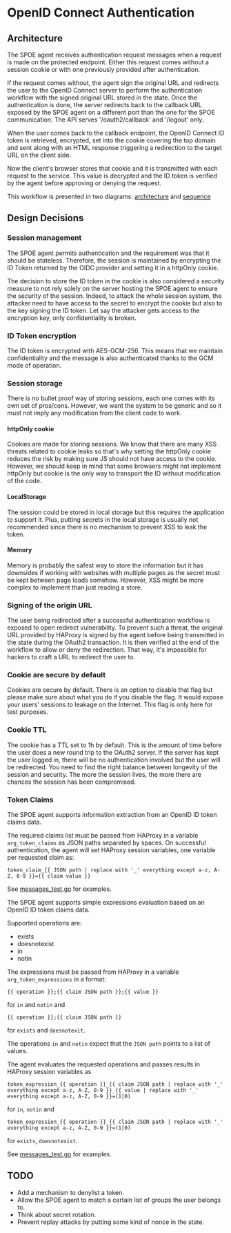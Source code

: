 # OpenID Connect Authentication

## Architecture

The SPOE agent receives authentication request messages when a request is made on the protected endpoint. Either this
request comes without a session cookie or with one previously provided after authentication.

If the request comes without, the agent sign the original URL and redirects the user to the OpenID Connect server to
perform the authentication workflow with the signed original URL stored in the state. Once the authentication is done,
the server redirects back to the callback URL exposed by the SPOE agent on a different port than the one for the SPOE communication. The API serves '/oauth2/callback' and '/logout' only.

When the user comes back to the callback endpoint, the OpenID Connect ID token is retrieved, encrypted, set into
the cookie covering the top domain and sent along with an HTML response triggering a redirection to the target URL
on the client side.

Now the client's browser stores that cookie and it is transmitted with each request to the service. This value is decrypted and the ID token is verified by the agent before approving or denying the request.


This workflow is presented in two diagrams: [architecture](./images/architecture-oidc.png) and [sequence](./images/sequence-oidc.png)

## Design Decisions

### Session management

The SPOE agent permits authentication and the requirement was that it should be stateless. Therefore, the session is
maintained by encrypting the ID Token returned by the OIDC provider and setting it in a httpOnly cookie.

The decision to store the ID token in the cookie is also considered a security measure to not rely solely on the
server hosting the SPOE agent to ensure the security of the session. Indeed, to attack the whole session system, the
attacker need to have access to the secret to encrypt the cookie but also to the key signing the ID token. Let say the
attacker gets access to the encryption key, only confidentiality is broken.

### ID Token encryption

The ID token is encrypted with AES-GCM-256. This means that we maintain confidentiality and the message is also
authenticated thanks to the GCM mode of operation.

### Session storage

There is no bullet proof way of storing sessions, each one comes with its own set of pros/cons. However, we want the
system to be generic and so it must not imply any modification from the client code to work.

#### httpOnly cookie

Cookies are made for storing sessions. We know that there are many XSS threats related to cookie leaks so that's
why setting the httpOnly cookie reduces the risk by making sure JS should not have access to the cookie. However,
we should keep in mind that some browsers might not implement httpOnly but cookie is the only way to transport the
ID without modification of the code.

#### LocalStorage

The session could be stored in local storage but this requires the application to support it. Plus, putting secrets in
the local storage is usually not recommended since there is no mechanism to prevent XSS to leak the token.

#### Memory

Memory is probably the safest way to store the information but it has downsides if working with websites with multiple
pages as the secret must be kept between page loads somehow. However, XSS might be more complex to implement than just reading a store.

### Signing of the origin URL

The user being redirected after a successful authentication workflow is exposed to open redirect vulnerability. To
prevent such a threat, the original URL provided by HAProxy is signed by the agent before being transmitted in the
state during the OAuth2 transaction. It is then verified at the end of the workflow to allow or deny the redirection.
That way, it's impossible for hackers to craft a URL to redirect the user to.

### Cookie are secure by default

Cookies are secure by default. There is an option to disable that flag but please make sure about what you do if you
disable the flag. It would expose your users' sessions to leakage on the Internet. This flag is only here for test
purposes.

### Cookie TTL

The cookie has a TTL set to 1h by default. This is the amount of time before the user does a new round trip to the
OAuth2 server. If the server has kept the user logged in, there will be no authentication involved but the user will be
redirected. You need to find the right balance between longevity of the session and security. The more the session lives,
the more there are chances the session has been compromised.

### Token Claims

The SPOE agent supports information extraction from an OpenID ID token claims data.

The required claims list must be passed from HAProxy in a variable `arg_token_claims`
as JSON paths separated by spaces. On successful authentication, the agent
will set HAProxy session variables, one variable per requested claim as:

```
token_claim_{{ JSON path | replace with '_' everything except a-z, A-Z, 0-9 }}={{ claim value }}
```

See [messages_test.go](../internal/auth/messages_test.go) for examples.

The SPOE agent supports simple expressions evaluation based on an OpenID ID token claims data.

Supported operations are:

- exists
- doesnotexist
- in
- notin

The expressions must be passed from HAProxy in a variable `arg_token_expressions` in a format:

```
{{ operation }};{{ claim JSON path }};{{ value }}
```

for `in` and `notin` and

```
{{ operation }};{{ claim JSON path }}
```

for `exists` and `doesnotexit`.

The operations `in` and `notin` expect that the `JSON path` points to a list of values.

The agent evaluates the requested operations and passes results in HAProxy session variables as
```
token_expression_{{ operation }}_{{ claim JSON path | replace with '_' everything except a-z, A-Z, 0-9 }}_{{ value | replace with '_' everything except a-z, A-Z, 0-9 }}=(1|0)
```
for `in`, `notin` and 

```
token_expression_{{ operation }}_{{ claim JSON path | replace with '_' everything except a-z, A-Z, 0-9 }}=(1|0)
```
for `exists`, `doesnotexist`.

See [messages_test.go](../internal/auth/messages_test.go) for examples.

## TODO

* Add a mechanism to denylist a token.
* Allow the SPOE agent to match a certain list of groups the user belongs to.
* Think about secret rotation.
* Prevent replay attacks by putting some kind of nonce in the state.